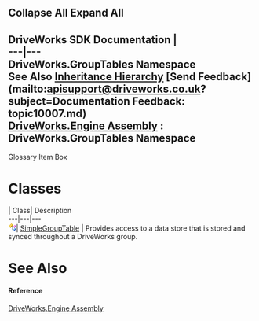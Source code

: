Collapse All Expand All  
---  
DriveWorks SDK Documentation  |   
---|---  
DriveWorks.GroupTables Namespace   
See Also [Inheritance Hierarchy](topic10008.md) [Send Feedback](mailto:apisupport@driveworks.co.uk?subject=Documentation Feedback: topic10007.md)  
[DriveWorks.Engine Assembly](topic2156.md) : DriveWorks.GroupTables Namespace  
---  
  
Glossary Item Box

# Classes

| Class| Description  
---|---|---  
![Class](dotnetimages/Class.gif)| [SimpleGroupTable](topic10009.md) | Provides access to a data store that is stored and synced throughout a DriveWorks group.  
  
# See Also

#### Reference

[DriveWorks.Engine Assembly](topic2156.md)


